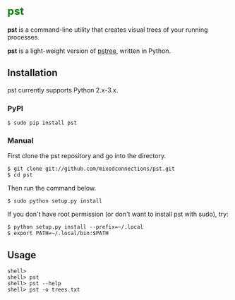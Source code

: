 # <font size =5 color=green>**pst**</font>

**pst** is a command-line utility that creates visual trees of your running processes. 

**pst** is a light-weight version of [pstree](https://en.wikipedia.org/wiki/Pstree), written in Python. 

## Installation

pst currently supports Python 2.x-3.x.

### PyPI

    $ sudo pip install pst

### Manual

First clone the pst repository and go into the directory.

    $ git clone git://github.com/mixedconnections/pst.git
    $ cd pst

Then run the command below.

    $ sudo python setup.py install

If you don't have root permission (or don't want to install pst with sudo), try:

    $ python setup.py install --prefix=~/.local
    $ export PATH=~/.local/bin:$PATH

## Usage

    shell> 
    shell> pst
    shell> pst --help
    shell> pst -o trees.txt

